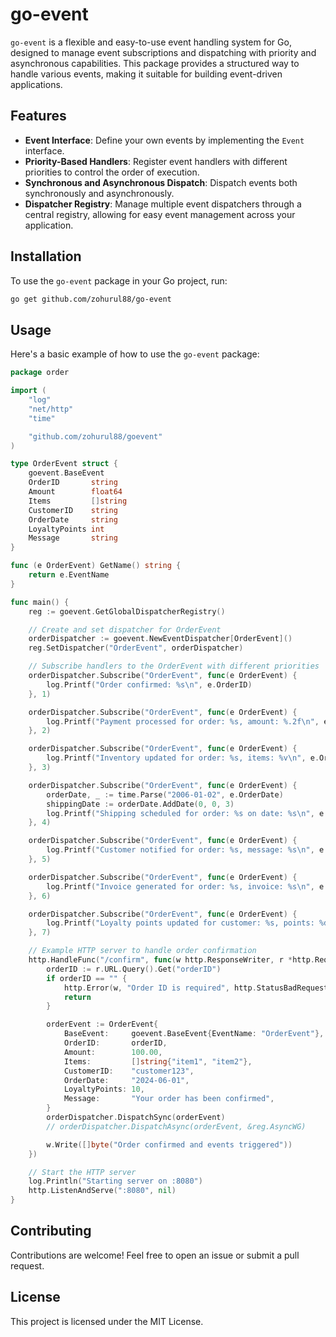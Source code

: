 # go-event

`go-event` is a flexible and easy-to-use event handling system for Go, designed to manage event subscriptions and dispatching with priority and asynchronous capabilities. This package provides a structured way to handle various events, making it suitable for building event-driven applications.

## Features

- **Event Interface**: Define your own events by implementing the `Event` interface.
- **Priority-Based Handlers**: Register event handlers with different priorities to control the order of execution.
- **Synchronous and Asynchronous Dispatch**: Dispatch events both synchronously and asynchronously.
- **Dispatcher Registry**: Manage multiple event dispatchers through a central registry, allowing for easy event management across your application.

## Installation

To use the `go-event` package in your Go project, run:

```sh
go get github.com/zohurul88/go-event
```

## Usage
Here's a basic example of how to use the `go-event` package:

```go
package order

import (
	"log"
	"net/http"
	"time"

	"github.com/zohurul88/goevent"
)

type OrderEvent struct {
	goevent.BaseEvent
	OrderID       string
	Amount        float64
	Items         []string
	CustomerID    string
	OrderDate     string
	LoyaltyPoints int
	Message       string
}

func (e OrderEvent) GetName() string {
	return e.EventName
}

func main() {
	reg := goevent.GetGlobalDispatcherRegistry()

	// Create and set dispatcher for OrderEvent
	orderDispatcher := goevent.NewEventDispatcher[OrderEvent]()
	reg.SetDispatcher("OrderEvent", orderDispatcher)

	// Subscribe handlers to the OrderEvent with different priorities
	orderDispatcher.Subscribe("OrderEvent", func(e OrderEvent) {
		log.Printf("Order confirmed: %s\n", e.OrderID)
	}, 1)

	orderDispatcher.Subscribe("OrderEvent", func(e OrderEvent) {
		log.Printf("Payment processed for order: %s, amount: %.2f\n", e.OrderID, e.Amount)
	}, 2)

	orderDispatcher.Subscribe("OrderEvent", func(e OrderEvent) {
		log.Printf("Inventory updated for order: %s, items: %v\n", e.OrderID, e.Items)
	}, 3)

	orderDispatcher.Subscribe("OrderEvent", func(e OrderEvent) {
		orderDate, _ := time.Parse("2006-01-02", e.OrderDate)
		shippingDate := orderDate.AddDate(0, 0, 3)
		log.Printf("Shipping scheduled for order: %s on date: %s\n", e.OrderID, shippingDate.String())
	}, 4)

	orderDispatcher.Subscribe("OrderEvent", func(e OrderEvent) {
		log.Printf("Customer notified for order: %s, message: %s\n", e.OrderID, e.Message)
	}, 5)

	orderDispatcher.Subscribe("OrderEvent", func(e OrderEvent) {
		log.Printf("Invoice generated for order: %s, invoice: %s\n", e.OrderID, "INV123")
	}, 6)

	orderDispatcher.Subscribe("OrderEvent", func(e OrderEvent) {
		log.Printf("Loyalty points updated for customer: %s, points: %d\n", e.CustomerID, e.LoyaltyPoints)
	}, 7)

	// Example HTTP server to handle order confirmation
	http.HandleFunc("/confirm", func(w http.ResponseWriter, r *http.Request) {
		orderID := r.URL.Query().Get("orderID")
		if orderID == "" {
			http.Error(w, "Order ID is required", http.StatusBadRequest)
			return
		}

		orderEvent := OrderEvent{
			BaseEvent:     goevent.BaseEvent{EventName: "OrderEvent"},
			OrderID:       orderID,
			Amount:        100.00,
			Items:         []string{"item1", "item2"},
			CustomerID:    "customer123",
			OrderDate:     "2024-06-01",
			LoyaltyPoints: 10,
			Message:       "Your order has been confirmed",
		}
		orderDispatcher.DispatchSync(orderEvent)
		// orderDispatcher.DispatchAsync(orderEvent, &reg.AsyncWG)

		w.Write([]byte("Order confirmed and events triggered"))
	})

	// Start the HTTP server
	log.Println("Starting server on :8080")
	http.ListenAndServe(":8080", nil)
}


```

## Contributing
Contributions are welcome! Feel free to open an issue or submit a pull request.

## License
This project is licensed under the MIT License.
